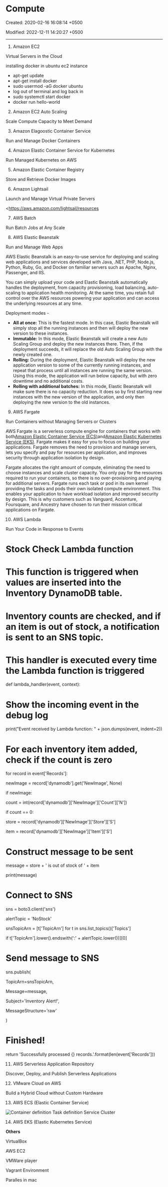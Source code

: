 # Compute

Created: 2020-02-16 16:08:14 +0500

Modified: 2022-12-11 14:20:27 +0500

---

1.  Amazon EC2

Virtual Servers in the Cloud



installing docker in ubuntu ec2 instance
-   apt-get update
-   apt-get install docker
-   sudo usermod -aG docker ubuntu
-   log out of terminal and log back in
-   sudo systemctl start docker
-   docker run hello-world



2.  Amazon EC2 Auto Scaling

Scale Compute Capacity to Meet Demand

3.  Amazon Elagoostic Container Service

Run and Manage Docker Containers

4.  Amazon Elastic Container Service for Kubernetes

Run Managed Kubernetes on AWS

5.  Amazon Elastic Container Registry

Store and Retrieve Docker Images

6.  Amazon Lightsail

Launch and Manage Virtual Private Servers

<https://aws.amazon.com/lightsail/resources



7.  AWS Batch

Run Batch Jobs at Any Scale

8.  AWS Elastic Beanstalk

Run and Manage Web Apps



AWS Elastic Beanstalk is an easy-to-use service for deploying and scaling web applications and services developed with Java, .NET, PHP, Node.js, Python, Ruby, Go, and Docker on familiar servers such as Apache, Nginx, Passenger, and IIS.



You can simply upload your code and Elastic Beanstalk automatically handles the deployment, from capacity provisioning, load balancing, auto-scaling to application health monitoring. At the same time, you retain full control over the AWS resources powering your application and can access the underlying resources at any time.



Deployment modes -
-   **All at once:** This is the fastest mode. In this case, Elastic Beanstalk will simply stop all the running instances and then will deploy the new version to these instances.
-   **Immutable:** In this mode, Elastic Beanstalk will create a new Auto Scaling Group and deploy the new instances there. Then, if the deployment succeeds, it will replace the old Auto Scaling Group with the newly created one.
-   **Rolling:** During the deployment, Elastic Beanstalk will deploy the new application version to some of the currently running instances, and repeat that process until all instances are running the same version. Using this mode, the application will run below capacity, but with zero downtime and no additional costs.
-   **Rolling with additional batches:** In this mode, Elastic Beanstalk will make sure there is no capacity reduction. It does so by first starting new instances with the new version of the application, and only then deploying the new version to the old instances.



9.  AWS Fargate

Run Containers without Managing Servers or Clusters



AWS Fargate is a serverless compute engine for containers that works with both[Amazon Elastic Container Service (ECS)](https://aws.amazon.com/ecs/)and[Amazon Elastic Kubernetes Service (EKS)](https://aws.amazon.com/eks/). Fargate makes it easy for you to focus on building your applications. Fargate removes the need to provision and manage servers, lets you specify and pay for resources per application, and improves security through application isolation by design.



Fargate allocates the right amount of compute, eliminating the need to choose instances and scale cluster capacity. You only pay for the resources required to run your containers, so there is no over-provisioning and paying for additional servers. Fargate runs each task or pod in its own kernel providing the tasks and pods their own isolated compute environment. This enables your application to have workload isolation and improved security by design. This is why customers such as Vanguard, Accenture, Foursquare, and Ancestry have chosen to run their mission critical applications on Fargate.



10. AWS Lambda

Run Your Code in Response to Events



# Stock Check Lambda function

#

# This function is triggered when values are inserted into the Inventory DynamoDB table.

# Inventory counts are checked, and if an item is out of stock, a notification is sent to an SNS topic.



# This handler is executed every time the Lambda function is triggered

def lambda_handler(event, context):



# Show the incoming event in the debug log

print("Event received by Lambda function: " + json.dumps(event, indent=2))



# For each inventory item added, check if the count is zero

for record in event['Records']:

newImage = record['dynamodb'].get('NewImage', None)

if newImage:



count = int(record['dynamodb']['NewImage']['Count']['N'])



if count == 0:

store = record['dynamodb']['NewImage']['Store']['S']

item = record['dynamodb']['NewImage']['Item']['S']



# Construct message to be sent

message = store + ' is out of stock of ' + item

print(message)



# Connect to SNS

sns = boto3.client('sns')

alertTopic = 'NoStock'

snsTopicArn = [t['TopicArn'] for t in sns.list_topics()['Topics']

if t['TopicArn'].lower().endswith(':' + alertTopic.lower())][0]



# Send message to SNS

sns.publish(

TopicArn=snsTopicArn,

Message=message,

Subject='Inventory Alert!',

MessageStructure='raw'

)



# Finished!

return 'Successfully processed {} records.'.format(len(event['Records']))



11. AWS Serverless Application Repository

Discover, Deploy, and Publish Serverless Applications

12. VMware Cloud on AWS

Build a Hybrid Cloud without Custom Hardware



13. AWS ECS (Elastic Container Service)

![Container definition Task definition Service Cluster ](../../media/Cloud-AWS-Compute-image1.png)



14. AWS EKS (Elastic Kubernetes Service)



**Others**

VirtualBox

AWS EC2

VMWare player

Vagrant Environment

Paralles in mac

